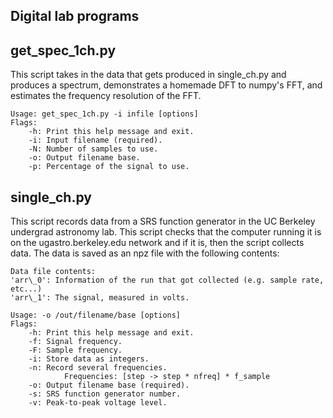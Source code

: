 Digital lab programs
----------------------------

get\_spec\_1ch.py
------------------------

This script takes in the data that gets produced in single\_ch.py and produces a
spectrum, demonstrates a homemade DFT to numpy's FFT, and estimates the
frequency resolution of the FFT. 

    Usage: get_spec_1ch.py -i infile [options]  
    Flags:  
        -h: Print this help message and exit.  
        -i: Input filename (required).  
        -N: Number of samples to use.  
        -o: Output filename base.  
        -p: Percentage of the signal to use.  

single\_ch.py
-----------------------------

This script records data from a SRS function generator in the UC Berkeley
undergrad astronomy lab. This script checks that the computer running it is on
the ugastro.berkeley.edu network and if it is, then the script collects data.
The data is saved as an npz file with the following contents:

    Data file contents:  
    'arr\_0': Information of the run that got collected (e.g. sample rate, etc...)  
    'arr\_1': The signal, measured in volts.

    Usage: -o /out/filename/base [options]  
    Flags:  
        -h: Print this help message and exit.  
        -f: Signal frequency.  
        -F: Sample frequency.  
        -i: Store data as integers.  
        -n: Record several frequencies.    
                Frequencies: [step -> step * nfreq] * f_sample  
        -o: Output filename base (required).  
        -s: SRS function generator number.  
        -v: Peak-to-peak voltage level.  
